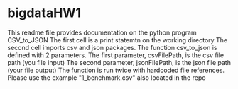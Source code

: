 # bigdataHW1
This readme file provides documentation on the python program CSV_to_JSON
The first cell is a print statemtn on the working directory
The second cell imports csv and json packages. The function csv_to_json is defined with 2 parameters.
The first parameter, csvFilePath,  is the csv file path (you file input)
The second parameter, jsonFilePath, is the json file path (your file output)
The function is run twice with hardcoded file references.
Please use the example "1_benchmark.csv" also located in the repo
